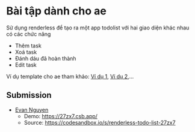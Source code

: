 # Bài tập dành cho ae

Sử dụng renderless để tạo ra một app todolist với hai giao diện khác nhau có các chức năng

- Thêm task
- Xoá task
- Đánh dáu đã hoàn thành
- Edit task

Ví dụ template cho ae tham khảo: [Ví dụ 1](https://www.w3schools.com/howto/tryit.asp?filename=tryhow_js_todo), [Ví dụ 2](https://vuejs.org/v2/examples/todomvc.html),...

## Submission

- [Evan Nguyen](https://github.com/dacsang97)
  - Demo: https://27zx7.csb.app/
  - Source: https://codesandbox.io/s/renderless-todo-list-27zx7
